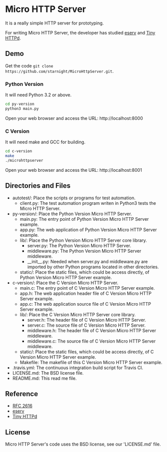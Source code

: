 # Micro HTTP Server

It is a really simple HTTP server for prototyping.

For writing Micro HTTP Server, the developer has studied [eserv](https://code.google.com/p/eserv/source/browse/) and [Tiny HTTPd](http://tinyhttpd.cvs.sourceforge.net/viewvc/tinyhttpd/tinyhttpd/).

## Demo

Get the code ```git clone https://github.com/starnight/MicroHttpServer.git```.

### Python Version

It will need Python 3.2 or above.

```sh
cd py-version
python3 main.py
```

Open your web browser and access the URL: http://localhost:8000

### C Version

It will need make and GCC for building.

```sh
cd c-version
make
./microhttpserver
```

Open your web browser and access the URL: http://localhost:8001

## Directories and Files

* autotest/: Place the scripts or programs for test automation.
  * client.py: The test automation program writen in Python3 tests the Micro HTTP Server.
* py-version/: Place the Python Version Micro HTTP Server.
  * main.py: The entry point of Python Version Micro HTTP Server example.
  * app.py: The web application of Python Version Micro HTTP Server example.
  * lib/: Place the Python Version Micro HTTP Server core library.
    * server.py: The Python Version Micro HTTP Server.
    * middleware.py: The Python Version Micro HTTP Server middleware.
    * \_\_init\_\_.py: Needed when server.py and middleware.py are imported by other Python programs located in other directories.
  * static/: Place the static files, which could be access directly, of Python Version Micro HTTP Server example.
* c-version/: Place the C Version Micro HTTP Server.
  * main.c: The entry point of C Version Micro HTTP Server example.
  * app.h: The web application header file of C Version Micro HTTP Server example.
  * app.c: The web application source file of C Version Micro HTTP Server example.
  * lib/: Place the C Version Micro HTTP Server core library.
    * server.h: The header file of C Version Micro HTTP Server.
    * server.c: The source file of C Version Micro HTTP Server.
    * middleware.h: The header file of C Version Micro HTTP Server middleware.
    * middleware.c: The source file of C Version Micro HTTP Server middleware.
  * static/: Place the static files, which could be access directly, of C Version Micro HTTP Server example.
  * Makefile: The makefile of this C Version Micro HTTP Server example.
* .travis.yml: The continuous integration build script for Travis CI.
* LICENSE.md: The BSD license file.
* README.md: This read me file.

## Reference

* [RFC 2616](https://tools.ietf.org/html/rfc2616)
* [eserv](https://code.google.com/p/eserv/source/browse/)
* [Tiny HTTPd](http://tinyhttpd.cvs.sourceforge.net/viewvc/tinyhttpd/tinyhttpd/)

## License

Micro HTTP Server's code uses the BSD license, see our 'LICENSE.md' file.
